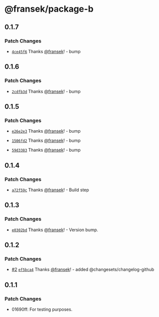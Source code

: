 # @fransek/package-b

## 0.1.7

### Patch Changes

- [`4ce45f6`](https://github.com/fransek/package-monorepo-template/commit/4ce45f6932f595dee267511caad2ccda59c76aa2) Thanks [@fransek](https://github.com/fransek)! - bump

## 0.1.6

### Patch Changes

- [`2cdfb3d`](https://github.com/fransek/package-monorepo-template/commit/2cdfb3d64643e863c52c5059d77dab36b68c22ab) Thanks [@fransek](https://github.com/fransek)! - bump

## 0.1.5

### Patch Changes

- [`e26e2e3`](https://github.com/fransek/package-monorepo-template/commit/e26e2e3ecf11336775a16cb7af5a6206b0128940) Thanks [@fransek](https://github.com/fransek)! - bump

- [`1506fd2`](https://github.com/fransek/package-monorepo-template/commit/1506fd24db26f92b37080147c190d93ab1790db1) Thanks [@fransek](https://github.com/fransek)! - bump

- [`59d3383`](https://github.com/fransek/package-monorepo-template/commit/59d33839d9c25e9bec93428ba58838d7734e6ef7) Thanks [@fransek](https://github.com/fransek)! - bump

## 0.1.4

### Patch Changes

- [`a72f59c`](https://github.com/fransek/package-monorepo-template/commit/a72f59c2b34402ef30be779bd29514fc55fe13f2) Thanks [@fransek](https://github.com/fransek)! - Build step

## 0.1.3

### Patch Changes

- [`e0302bd`](https://github.com/fransek/package-monorepo-template/commit/e0302bdd081d0ada4b9baf7d8c1a1a8cfa89aa77) Thanks [@fransek](https://github.com/fransek)! - Version bump.

## 0.1.2

### Patch Changes

- [#2](https://github.com/fransek/package-monorepo-template/pull/2) [`ef5bca4`](https://github.com/fransek/package-monorepo-template/commit/ef5bca4374c159143a3fdcca87151bdda061e413) Thanks [@fransek](https://github.com/fransek)! - added @changesets/changelog-github

## 0.1.1

### Patch Changes

- 01690ff: For testing purposes.
